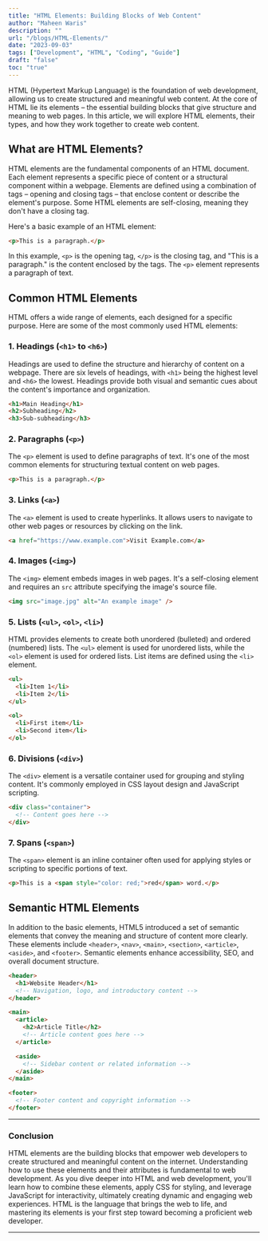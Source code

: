```yaml
---
title: "HTML Elements: Building Blocks of Web Content"
author: "Maheen Waris"
description: ""
url: "/blogs/HTML-Elements/"
date: "2023-09-03"
tags: ["Development", "HTML", "Coding", "Guide"]
draft: "false"
toc: "true"
---
```


HTML (Hypertext Markup Language) is the foundation of web development, allowing us to create structured and meaningful web content. At the core of HTML lie its elements – the essential building blocks that give structure and meaning to web pages. In this article, we will explore HTML elements, their types, and how they work together to create web content.

## What are HTML Elements?

HTML elements are the fundamental components of an HTML document. Each element represents a specific piece of content or a structural component within a webpage. Elements are defined using a combination of tags – opening and closing tags – that enclose content or describe the element's purpose. Some HTML elements are self-closing, meaning they don't have a closing tag.

Here's a basic example of an HTML element:

```html
<p>This is a paragraph.</p>
```

In this example, `<p>` is the opening tag, `</p>` is the closing tag, and "This is a paragraph." is the content enclosed by the tags. The `<p>` element represents a paragraph of text.

## Common HTML Elements

HTML offers a wide range of elements, each designed for a specific purpose. Here are some of the most commonly used HTML elements:

### 1. Headings (`<h1>` to `<h6>`)

Headings are used to define the structure and hierarchy of content on a webpage. There are six levels of headings, with `<h1>` being the highest level and `<h6>` the lowest. Headings provide both visual and semantic cues about the content's importance and organization.

```html
<h1>Main Heading</h1>
<h2>Subheading</h2>
<h3>Sub-subheading</h3>
```

### 2. Paragraphs (`<p>`)

The `<p>` element is used to define paragraphs of text. It's one of the most common elements for structuring textual content on web pages.

```html
<p>This is a paragraph.</p>
```

### 3. Links (`<a>`)

The `<a>` element is used to create hyperlinks. It allows users to navigate to other web pages or resources by clicking on the link.

```html
<a href="https://www.example.com">Visit Example.com</a>
```

### 4. Images (`<img>`)

The `<img>` element embeds images in web pages. It's a self-closing element and requires an `src` attribute specifying the image's source file.

```html
<img src="image.jpg" alt="An example image" />
```

### 5. Lists (`<ul>`, `<ol>`, `<li>`)

HTML provides elements to create both unordered (bulleted) and ordered (numbered) lists. The `<ul>` element is used for unordered lists, while the `<ol>` element is used for ordered lists. List items are defined using the `<li>` element.

```html
<ul>
  <li>Item 1</li>
  <li>Item 2</li>
</ul>

<ol>
  <li>First item</li>
  <li>Second item</li>
</ol>
```

### 6. Divisions (`<div>`)

The `<div>` element is a versatile container used for grouping and styling content. It's commonly employed in CSS layout design and JavaScript scripting.

```html
<div class="container">
  <!-- Content goes here -->
</div>
```

### 7. Spans (`<span>`)

The `<span>` element is an inline container often used for applying styles or scripting to specific portions of text.

```html
<p>This is a <span style="color: red;">red</span> word.</p>
```

## Semantic HTML Elements

In addition to the basic elements, HTML5 introduced a set of semantic elements that convey the meaning and structure of content more clearly. These elements include `<header>`, `<nav>`, `<main>`, `<section>`, `<article>`, `<aside>`, and `<footer>`. Semantic elements enhance accessibility, SEO, and overall document structure.

```html
<header>
  <h1>Website Header</h1>
  <!-- Navigation, logo, and introductory content -->
</header>

<main>
  <article>
    <h2>Article Title</h2>
    <!-- Article content goes here -->
  </article>

  <aside>
    <!-- Sidebar content or related information -->
  </aside>
</main>

<footer>
  <!-- Footer content and copyright information -->
</footer>
```

<hr>

### Conclusion

HTML elements are the building blocks that empower web developers to create structured and meaningful content on the internet. Understanding how to use these elements and their attributes is fundamental to web development. As you dive deeper into HTML and web development, you'll learn how to combine these elements, apply CSS for styling, and leverage JavaScript for interactivity, ultimately creating dynamic and engaging web experiences. HTML is the language that brings the web to life, and mastering its elements is your first step toward becoming a proficient web developer.

<script src="https://utteranc.es/client.js"
        repo="maheenwaris/Website"
        issue-term="pathname"
        theme="github-dark"
        crossorigin="anonymous"
        async>
</script>

---
